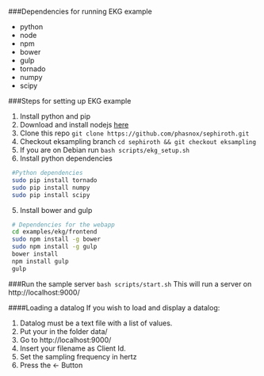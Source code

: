 ###Dependencies for running EKG example
 - python
 - node
 - npm
 - bower
 - gulp
 - tornado
 - numpy
 - scipy


###Steps for setting up EKG example
 1. Install python and pip
 2. Download and install nodejs [here](http://nodejs.org/download/)
 3. Clone this repo 
    `git clone https://github.com/phasnox/sephiroth.git`
 4. Checkout eksampling branch 
    `cd sephiroth && git checkout eksampling`
 3. If you are on Debian run 
    `bash scripts/ekg_setup.sh`
 4. Install python dependencies
```bash
 #Python dependencies
 sudo pip install tornado
 sudo pip install numpy
 sudo pip install scipy
```
 5. Install bower and gulp
```bash
 # Dependencies for the webapp
 cd examples/ekg/frontend
 sudo npm install -g bower
 sudo npm install -g gulp
 bower install
 npm install gulp
 gulp
```

###Run the sample server
 `bash scripts/start.sh`
This will run a server on http://localhost:9000/

####Loading a datalog
If you wish to load and display a datalog:
 1. Datalog must be a text file with a list of values.
 2. Put your in the folder data/
 3. Go to http://localhost:9000/
 4. Insert your filename as Client Id.
 5. Set the sampling frequency in hertz
 6. Press the <- Button

